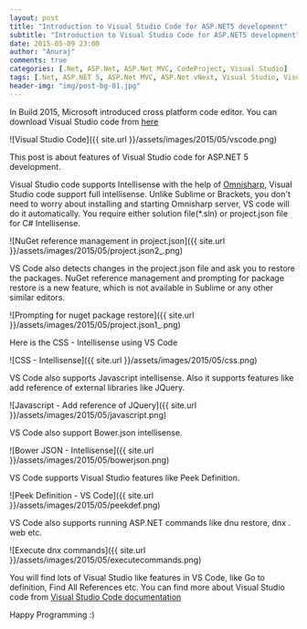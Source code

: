 ```yaml
---
layout: post
title: "Introduction to Visual Studio Code for ASP.NET5 development"
subtitle: "Introduction to Visual Studio Code for ASP.NET5 development"
date: 2015-05-09 23:00
author: "Anuraj"
comments: true
categories: [.Net, ASP.Net, ASP.Net MVC, CodeProject, Visual Studio]
tags: [.Net, ASP.NET 5, ASP.Net MVC, ASP.Net vNext, Visual Studio, Visual Studio Code, VS Code]
header-img: "img/post-bg-01.jpg"
---
```

In Build 2015, Microsoft introduced cross platform code editor. You can download Visual Studio code from <a href="http://download.microsoft.com/download/0/D/5/0D57186C-834B-463A-AECB-BC55A8E466AE/VSCodeSetup.exe" target="_blank">here</a>

![Visual Studio Code]({{ site.url }}/assets/images/2015/05/vscode.png)

This post is about features of Visual Studio code for ASP.NET 5 development.

Visual Studio code supports Intellisense with the help of <a href="http://www.omnisharp.net/" target="_blank">Omnisharp</a>, Visual Studio code support full intellisense. Unlike Sublime or Brackets, you don't need to worry about installing and starting Omnisharp server, VS code will do it automatically. You require either solution file(*.sln) or project.json file for C# Intellisense. 

![NuGet reference management in project.json]({{ site.url }}/assets/images/2015/05/project.json2_.png)

VS Code also detects changes in the project.json file and ask you to restore the packages. NuGet reference management and prompting for package restore is a new feature, which is not available in Sublime or any other similar editors.

![Prompting for nuget package restore]({{ site.url }}/assets/images/2015/05/project.json1_.png)

Here is the CSS - Intellisense using VS Code

![CSS - Intellisense]({{ site.url }}/assets/images/2015/05/css.png)

VS Code also supports Javascript intellisense. Also it supports features like add reference of external libraries like JQuery.

![Javascript - Add reference of JQuery]({{ site.url }}/assets/images/2015/05/javascript.png)

VS Code also support Bower.json intellisense.

![Bower JSON - Intellisense]({{ site.url }}/assets/images/2015/05/bowerjson.png)

VS Code supports Visual Studio features like Peek Definition.

![Peek Definition - VS Code]({{ site.url }}/assets/images/2015/05/peekdef.png) 

VS Code also supports running ASP.NET commands like dnu restore, dnx . web etc.

![Execute dnx commands]({{ site.url }}/assets/images/2015/05/executecommands.png)

You will find lots of Visual Studio like features in VS Code, like Go to definition, Find All References etc. You can find more about Visual Studio code from <a href="https://code.visualstudio.com/Docs" target="_blank">Visual Studio Code documentation</a>

Happy Programming :) 
